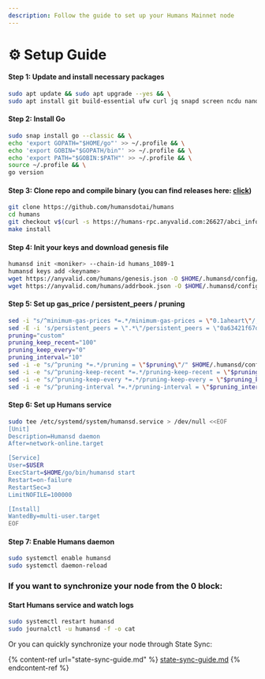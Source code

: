 ```yaml
---
description: Follow the guide to set up your Humans Mainnet node
---
```


# ⚙ Setup Guide

#### **Step 1: Update and install necessary packages**

```bash
sudo apt update && sudo apt upgrade --yes && \
sudo apt install git build-essential ufw curl jq snapd screen ncdu nano fuse ufw --yes
```

#### **Step 2: Install Go**

```bash
sudo snap install go --classic && \
echo 'export GOPATH="$HOME/go"' >> ~/.profile && \
echo 'export GOBIN="$GOPATH/bin"' >> ~/.profile && \
echo 'export PATH="$GOBIN:$PATH"' >> ~/.profile && \
source ~/.profile && \
go version
```

#### Step 3: Clone repo and compile binary (you can find releases here: [click](https://github.com/confio/tgrade/tags))

```bash
git clone https://github.com/humansdotai/humans
cd humans
git checkout v$(curl -s https://humans-rpc.anyvalid.com:26627/abci_info | jq -r .result[].version)
make install
```

#### Step 4: Init your keys and download genesis file

```bash
humansd init <moniker> --chain-id humans_1089-1
humansd keys add <keyname>
wget https://anyvalid.com/humans/genesis.json -O $HOME/.humansd/config/genesis.json
wget https://anyvalid.com/humans/addrbook.json -O $HOME/.humansd/config/addrbook.json
```

#### Step 5: Set up gas\_price / persistent\_peers / pruning

```bash
sed -i "s/^minimum-gas-prices *=.*/minimum-gas-prices = \"0.1aheart\"/;" $HOME/.humansd/config/app.toml
sed -E -i 's/persistent_peers = \".*\"/persistent_peers = \"0a63421f67d02e7fb823ea6d6ceb8acf758df24d@142.132.226.137:26656,4a319eead699418e974e8eed47c2de6332c3f825@167.235.255.9:26656,6918efd409684d64694cac485dbcc27dfeea4f38@49.12.240.203:26656\"/' $HOME/.humansd/config/config.toml
pruning="custom"
pruning_keep_recent="100"
pruning_keep_every="0"
pruning_interval="10"
sed -i -e "s/^pruning *=.*/pruning = \"$pruning\"/" $HOME/.humansd/config/app.toml
sed -i -e "s/^pruning-keep-recent *=.*/pruning-keep-recent = \"$pruning_keep_recent\"/" $HOME/.humansd/config/app.toml
sed -i -e "s/^pruning-keep-every *=.*/pruning-keep-every = \"$pruning_keep_every\"/" $HOME/.humansd/config/app.toml
sed -i -e "s/^pruning-interval *=.*/pruning-interval = \"$pruning_interval\"/" $HOME/.humansd/config/app.toml
```

#### Step 6: Set up Humans service

```bash
sudo tee /etc/systemd/system/humansd.service > /dev/null <<EOF
[Unit]
Description=Humansd daemon
After=network-online.target

[Service]
User=$USER
ExecStart=$HOME/go/bin/humansd start
Restart=on-failure
RestartSec=3
LimitNOFILE=100000

[Install]
WantedBy=multi-user.target
EOF
```

#### Step 7: Enable Humans daemon

```bash
sudo systemctl enable humansd
sudo systemctl daemon-reload
```

### If you want to synchronize your node from the 0 block:

#### Start Humans service and watch logs

```bash
sudo systemctl restart humansd
sudo journalctl -u humansd -f -o cat
```

Or you can quickly synchronize your node through State Sync:

{% content-ref url="state-sync-guide.md" %}
[state-sync-guide.md](state-sync-guide.md)
{% endcontent-ref %}
